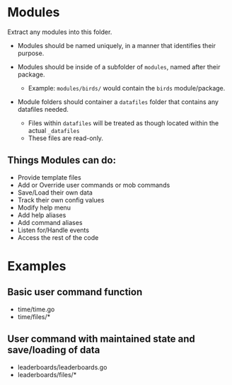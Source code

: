 # Modules

Extract any modules into this folder.

* Modules should be named uniquely, in a manner that identifies their purpose.
* Modules should be inside of a subfolder of `modules`, named after their package.
  * Example: `modules/birds/` would contain the `birds` module/package.

* Module folders should container a `datafiles` folder that contains any datafiles needed.
  * Files within `datafiles` will be treated as though located within the actual `_datafiles`
  * These files are read-only.

## Things Modules can do:

* Provide template files
* Add or Override user commands or mob commands
* Save/Load their own data
* Track their own config values
* Modify help menu
* Add help aliases
* Add command aliases
* Listen for/Handle events
* Access the rest of the code

# Examples

## Basic user command function

* time/time.go
* time/files/*

## User command with maintained state and save/loading of data

* leaderboards/leaderboards.go
* leaderboards/files/*
